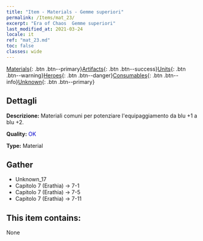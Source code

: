 ```yaml
---
title: "Item - Materials - Gemme superiori"
permalink: /Items/mat_23/
excerpt: "Era of Chaos  Gemme superiori"
last_modified_at: 2021-03-24
locale: it
ref: "mat_23.md"
toc: false
classes: wide
---
```

 [Materials](/it/Items/){: .btn .btn--primary}[Artifacts](/it/Items/Artifacts/){: .btn .btn--success}[Units](/it/Items/Units/){: .btn .btn--warning}[Heroes](/it/Items/Heroes/){: .btn .btn--danger}[Consumables](/it/Items/Consumables/){: .btn .btn--info}[Unknown](/it/Items/Unknown/){: .btn .btn--primary}

## Dettagli
 **Descrizione:** Materiali comuni per potenziare l'equipaggiamento da blu +1 a blu +2.

 **Quality:** <span style="color: #0000CD">OK</span>

 **Type:** Material

## Gather

*    Unknown_17 
*    Capitolo 7 (Erathia) -> 7-1 
*    Capitolo 7 (Erathia) -> 7-5 
*    Capitolo 7 (Erathia) -> 7-11 

## This item contains:

  None

